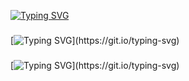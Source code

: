 [![Typing SVG](https://readme-typing-svg.herokuapp.com?color=%2336BCF7&lines=Official+trysmile's+Github+account)](https://git.io/typing-svg)
###
[![Typing SVG](https://readme-typing-svg.herokuapp.com?color=%2336BCF7&lines=Hello!)](https://git.io/typing-svg)
###
[![Typing SVG](https://readme-typing-svg.herokuapp.com?color=%2336BCF7&lines=I'am+a+15+years+old+programmer.)](https://git.io/typing-svg)
